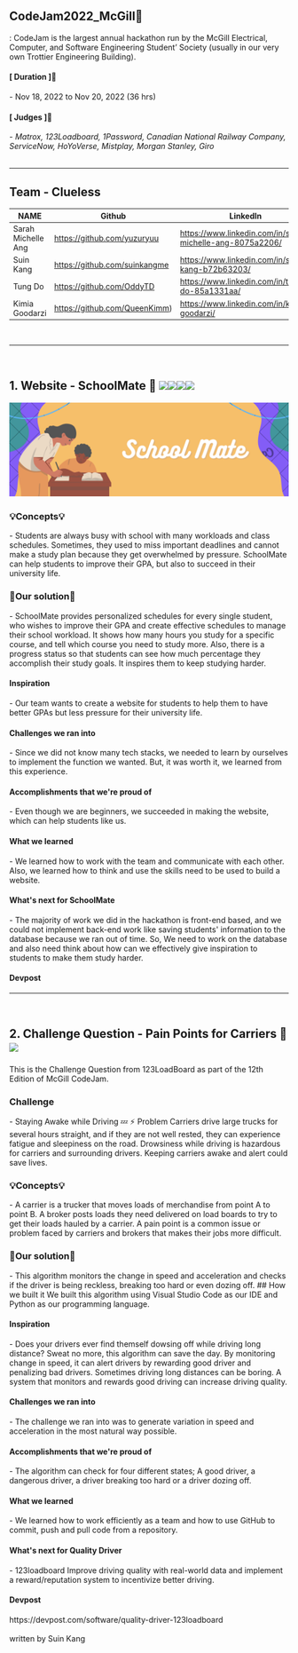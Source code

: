 ## CodeJam2022_McGill🙌
: CodeJam is the largest annual hackathon run by the McGill Electrical, Computer, and Software Engineering Student’ Society (usually in our very own Trottier Engineering Building). 


<h4>[ Duration ]🙋‍</h4>
- Nov 18, 2022 to Nov 20, 2022 (36 hrs)

<br>

<h4>[ Judges ]🙋‍</h4>
-<i> Matrox, 123Loadboard, 1Password, Canadian National Railway Company, ServiceNow, HoYoVerse, Mistplay, Morgan Stanley, Giro</i>

<br>
<br>

***


<h2>Team - Clueless</h2>

| NAME | Github | LinkedIn |
| --- | --- | --- |
| Sarah Michelle Ang | https://github.com/yuzuryuu | https://www.linkedin.com/in/sarah-michelle-ang-8075a2206/ |
| Suin Kang | https://github.com/suinkangme | https://www.linkedin.com/in/suin-kang-b72b63203/ |
| Tung Do | https://github.com/OddyTD | https://www.linkedin.com/in/tung-do-85a1331aa/ |
| Kimia Goodarzi | https://github.com/QueenKimm) | https://www.linkedin.com/in/kimia-goodarzi/ |

<br>

***

<br>

## 1. Website - SchoolMate 📝 <img src="https://img.shields.io/badge/html5-E34F26?style=for-the-badge&logo=html5&logoColor=white"><img src="https://img.shields.io/badge/css-1572B6?style=for-the-badge&logo=css3&logoColor=white"><img src="https://img.shields.io/badge/javascript-F7DF1E?style=for-the-badge&logo=javascript&logoColor=black"><img src="https://img.shields.io/badge/bootstrap-7952B3?style=for-the-badge&logo=bootstrap&logoColor=white">

<img src = "SchoolMate/img/SchoolMate.png">


<h3>💡Concepts💡</h3>
- Students are always busy with school with many workloads and class schedules. Sometimes, they used to miss important deadlines and cannot make a study plan because they get overwhelmed by pressure. SchoolMate can help students to improve their GPA, but also to succeed in their university life. 

<h3>🎯Our solution🎯</h3>
- SchoolMate provides personalized schedules for every single student, who wishes to improve their GPA and create effective schedules to manage their school workload. It shows how many hours you study for a specific course, and tell which course you need to study more. Also, there is a progress status so that students can see how much percentage they accomplish their study goals. It inspires them to keep studying harder. 

<br>

<h4>Inspiration</h4>
- Our team wants to create a website for students to help them to have better GPAs but less pressure for their university life.

<h4>Challenges we ran into</h4>
- Since we did not know many tech stacks, we needed to learn by ourselves to implement the function we wanted. But, it was worth it, we learned from this experience. 

<h4>Accomplishments that we're proud of</h4>
- Even though we are beginners, we succeeded in making the website, which can help students like us. 

<h4>What we learned</h4> 
- We learned how to work with the team and communicate with each other. Also, we learned how to think and use the skills need to be used to build a website. 

<h4>What's next for SchoolMate</h4>
- The majority of work we did in the hackathon is front-end based, and we could not implement back-end work like saving students' information to the database because we ran out of time. So, We need to work on the database and also need think about how can we effectively give inspiration to students to make them study harder.  

<h4>Devpost</h4>

***

<br>

## 2. Challenge Question - Pain Points for Carriers 🚚 <img src="https://img.shields.io/badge/python-3776AB?style=for-the-badge&logo=python&logoColor=white">
This is the Challenge Question from 123LoadBoard as part of the 12th Edition of McGill CodeJam.

<h3>Challenge</h3>
- Staying Awake while Driving 💤 ⚡ Problem Carriers drive large trucks for several hours straight, and if they are not well rested, they can experience fatigue and sleepiness on the road. Drowsiness while driving is hazardous for carriers and surrounding drivers. Keeping carriers awake and alert could save lives.

<h3>💡Concepts💡</h3>
- A carrier is a trucker that moves loads of merchandise from point A to point B. A broker posts loads they need delivered on load boards to try to get their loads hauled by a carrier. A pain point is a common issue or problem faced by carriers and brokers that makes their jobs more difficult.

<h3>🎯Our solution🎯</h3>
- This algorithm monitors the change in speed and acceleration and checks if the driver is being reckless, breaking too hard or even dozing off. ## How we built it We built this algorithm using Visual Studio Code as our IDE and Python as our programming language. 

<h4>Inspiration</h4>
- Does your drivers ever find themself dowsing off while driving long distance? Sweat no more, this algorithm can save the day. By monitoring change in speed, it can alert drivers by rewarding good driver and penalizing bad drivers. Sometimes driving long distances can be boring. A system that monitors and rewards good driving can increase driving quality. 

<h4>Challenges we ran into</h4>
- The challenge we ran into was to generate variation in speed and acceleration in the most natural way possible. 

<h4>Accomplishments that we're proud of</h4>
- The algorithm can check for four different states; A good driver, a dangerous driver, a driver breaking too hard or a driver dozing off. 

<h4>What we learned</h4> 
- We learned how to work efficiently as a team and how to use GitHub to commit, push and pull code from a repository. 

<h4>What's next for Quality Driver</h4>
- 123loadboard Improve driving quality with real-world data and implement a reward/reputation system to incentivize better driving.

<h4>Devpost</h4>
https://devpost.com/software/quality-driver-123loadboard


<br>
<br>
written by Suin Kang
